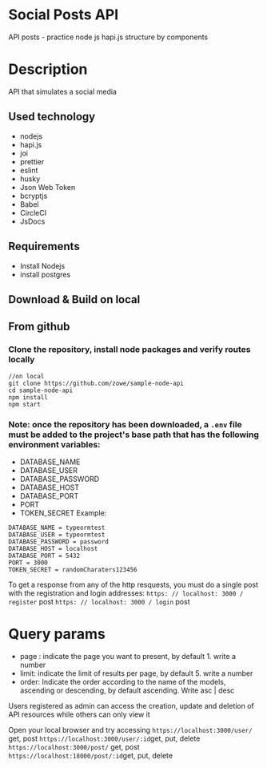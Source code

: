 # Social Posts API
API posts  - practice node js hapi.js structure by components

# Description
API that simulates a social media

## Used technology
- nodejs
- hapi.js
- joi
- prettier
- eslint
- husky
- Json Web Token
- bcryptjs
- Babel
- CircleCI
- JsDocs

## Requirements
- Install Nodejs
- install postgres
## Download & Build on local

## From github
### Clone the repository, install node packages  and verify routes locally

```
//on local
git clone https://github.com/zowe/sample-node-api
cd sample-node-api
npm install
npm start
```
### Note: once the repository has been downloaded, a `.env` file must be added to the project's base path that has the following environment variables:
- DATABASE_NAME
- DATABASE_USER
- DATABASE_PASSWORD
- DATABASE_HOST
- DATABASE_PORT
- PORT
- TOKEN_SECRET
Example:
```
DATABASE_NAME = typeormtest
DATABASE_USER = typeormtest
DATABASE_PASSWORD = password
DATABASE_HOST = localhost
DATABASE_PORT = 5432
PORT = 3000
TOKEN_SECRET = randomCharaters123456
```

To get a response from any of the http resquests, you must do a single post with the registration and login addresses:
`https: // localhost: 3000 / register` post
`https: // localhost: 3000 / login` post

# Query params
- page : indicate the page you want to present, by default 1. write a number
- limit: indicate the limit of results per page, by default 5. write a number
- order: Indicate the order according to the name of the models, ascending or descending, by default ascending. Write asc | desc

Users registered as admin can access the creation, update and deletion of API resources while others can only view it

Open your local browser and try accessing
`https://localhost:3000/user/` get, post
`https://localhost:3000/user/:id`get, put, delete
`https://localhost:3000/post/` get, post
`https://localhost:18000/post/:id`get, put, delete

